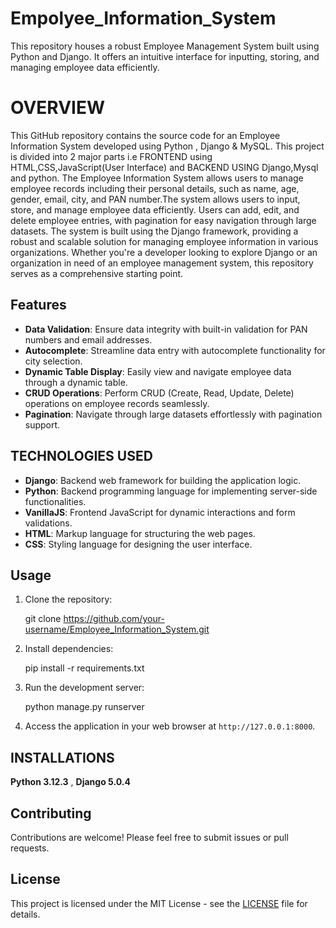 # Empolyee_Information_System
This repository houses a robust Employee Management System built using Python and Django. It offers an intuitive interface for inputting, storing, and managing employee data efficiently.

# OVERVIEW
This GitHub repository contains the source code for an Employee Information System developed using Python , Django & MySQL. This project is divided into 2 major parts i.e FRONTEND using HTML,CSS,JavaScript(User Interface) and BACKEND USING Django,Mysql and python.
The Employee Information System allows users to manage employee records including their personal details, such as name, age, gender, email, city, and PAN number.The system allows users to input, store, and manage employee data efficiently. Users can add, edit, and delete employee entries, with pagination for easy navigation through large datasets. The system is built using the Django framework, providing a robust and scalable solution for managing employee information in various organizations. Whether you're a developer looking to explore Django or an organization in need of an employee management system, this repository serves as a comprehensive starting point.

## Features

- **Data Validation**: Ensure data integrity with built-in validation for PAN numbers and email addresses.
- **Autocomplete**: Streamline data entry with autocomplete functionality for city selection.
- **Dynamic Table Display**: Easily view and navigate employee data through a dynamic table.
- **CRUD Operations**: Perform CRUD (Create, Read, Update, Delete) operations on employee records seamlessly.
- **Pagination**: Navigate through large datasets effortlessly with pagination support.

## TECHNOLOGIES USED

- **Django**: Backend web framework for building the application logic.
- **Python**: Backend programming language for implementing server-side functionalities.
- **VanillaJS**: Frontend JavaScript for dynamic interactions and form validations.
- **HTML**: Markup language for structuring the web pages.
- **CSS**: Styling language for designing the user interface.


## Usage

1. Clone the repository:

    git clone https://github.com/your-username/Employee_Information_System.git
    

2. Install dependencies:

    pip install -r requirements.txt


3. Run the development server:

    python manage.py runserver
   

5. Access the application in your web browser at `http://127.0.0.1:8000`.


## INSTALLATIONS

**Python 3.12.3**  , **Django 5.0.4** 

## Contributing

Contributions are welcome! Please feel free to submit issues or pull requests.

## License

This project is licensed under the MIT License - see the [LICENSE](LICENSE) file for details.
